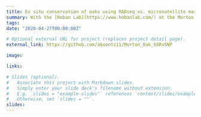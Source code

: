 ```yaml
---
title: Ex situ conservation of oaks using RADseq vs. microsatellite markers
summary: With the [Hoban Lab](https://www.hobanlab.com/) at the Morton Arboretum, I'm performing a comparison of RADseq and microsatellite data, to see how different genetic markers may impact _ex situ_ conservation recommendations for threatened trees. The [empirical data](https://submit.ncbi.nlm.nih.gov/subs/sra/SUB10415299/overview) for this project comes from two endemic US oaks, _Quercus boyntonii_ and _Q. acerifolia_. This work is part of the larger [Global Conservation Consortium of Oaks](https://globaltrees.org/projects/global-oak-conservation-partnership/), and is funded by the [Institute of Museum and Library Services](https://www.imls.gov/).
tags:
date: "2020-04-27T00:00:00Z"

# Optional external URL for project (replaces project detail page).
external_link: https://github.com/akoontz11/Morton_Oak_SSRvSNP

image:

links:

# Slides (optional).
#   Associate this project with Markdown slides.
#   Simply enter your slide deck's filename without extension.
#   E.g. `slides = "example-slides"` references `content/slides/example-slides.md`.
#   Otherwise, set `slides = ""`.
slides: 
---
```

